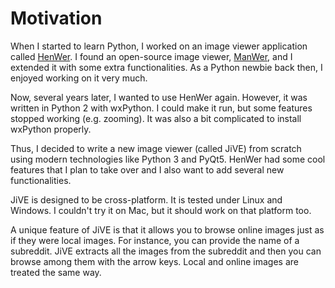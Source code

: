 Motivation
==========

When I started to learn Python, I worked on an image viewer
application called [HenWer](https://github.com/jabbalaci/HenWer).
I found an open-source image viewer, [ManWer](https://code.google.com/archive/p/manwer/),
and I extended it with some extra functionalities. As a Python newbie
back then, I enjoyed working on it very much.

Now, several years later, I wanted to use HenWer again. However,
it was written in Python 2 with wxPython. I could make it run,
but some features stopped working (e.g. zooming). It was also
a bit complicated to install wxPython properly.

Thus, I decided to write a new image viewer (called JiVE) from scratch using
modern technologies like Python 3 and PyQt5. HenWer had some
cool features that I plan to take over and I also want to add
several new functionalities.

JiVE is designed to be cross-platform. It is tested under Linux
and Windows. I couldn't try it on Mac, but it should work on that
platform too.

A unique feature of JiVE is that it allows you to browse
online images just as if they were local images. For instance,
you can provide the name of a subreddit. JiVE extracts all the images
from the subreddit and then you can browse among them with the arrow keys.
Local and online images are treated the same way.
